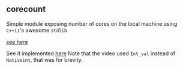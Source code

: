 corecount
---------

Simple module exposing number of cores on the local machine using
`C++11`'s awesome `stdlib`


[see here](http://en.cppreference.com/w/cpp/thread/thread/hardware_concurrency)

See it implemented [here](https://www.youtube.com/watch?v=o1xdMakCbGQ)
Note that the video used `Int_val` instead of `Nativeint`, that was
for brevity.
